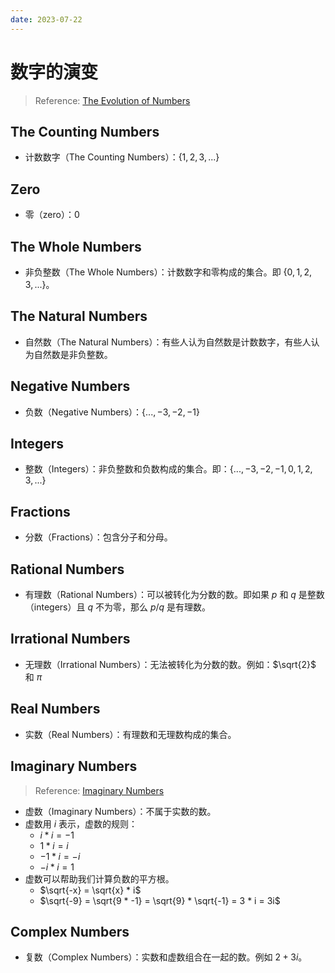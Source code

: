 ```yaml
---
date: 2023-07-22
---
```


# 数字的演变

> Reference: [The Evolution of Numbers](https://www.mathsisfun.com/numbers/evolution-of-numbers.html)

## The Counting Numbers

- 计数数字（The Counting Numbers）：$\{1, 2, 3, ...\}$

## Zero

- 零（zero）：$0$

## The Whole Numbers

- 非负整数（The Whole Numbers）：计数数字和零构成的集合。即 $\{0, 1, 2, 3, ...\}$。

## The Natural Numbers

- 自然数（The Natural Numbers）：有些人认为自然数是计数数字，有些人认为自然数是非负整数。

## Negative Numbers

- 负数（Negative Numbers）：$\{..., -3, -2, -1\}$

## Integers

- 整数（Integers）：非负整数和负数构成的集合。即：$\{..., -3, -2, -1, 0, 1, 2, 3, ...\}$

## Fractions

- 分数（Fractions）：包含分子和分母。

## Rational Numbers

- 有理数（Rational Numbers）：可以被转化为分数的数。即如果 $p$ 和 $q$ 是整数（integers）且 $q$ 不为零，那么 $p / q$ 是有理数。

## Irrational Numbers

- 无理数（Irrational Numbers）：无法被转化为分数的数。例如：$\sqrt{2}$ 和 $\pi$

## Real Numbers

- 实数（Real Numbers）：有理数和无理数构成的集合。

## Imaginary Numbers

> Reference: [Imaginary Numbers](https://www.mathsisfun.com/numbers/imaginary-numbers.html)

- 虚数（Imaginary Numbers）：不属于实数的数。
- 虚数用 $i$ 表示，虚数的规则：
  - $i * i = -1$
  - $1 * i = i$
  - $-1 * i = -i$
  - $-i * i = 1$
- 虚数可以帮助我们计算负数的平方根。
  - $\sqrt{-x} = \sqrt{x} * i$
  - $\sqrt{-9} = \sqrt{9 * -1} = \sqrt{9} * \sqrt{-1} = 3 * i = 3i$

## Complex Numbers

- 复数（Complex Numbers）：实数和虚数组合在一起的数。例如 $2 + 3i$。
